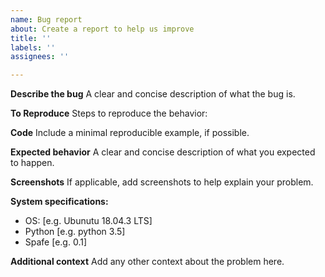 ```yaml
---
name: Bug report
about: Create a report to help us improve
title: ''
labels: ''
assignees: ''

---
```


**Describe the bug**
A clear and concise description of what the bug is.

**To Reproduce**
Steps to reproduce the behavior:

**Code**
Include a minimal reproducible example, if possible.

**Expected behavior**
A clear and concise description of what you expected to happen.

**Screenshots**
If applicable, add screenshots to help explain your problem.

**System specifications:**
 - OS: [e.g. Ubunutu 18.04.3 LTS]
 - Python [e.g. python 3.5]
 - Spafe [e.g. 0.1]

**Additional context**
Add any other context about the problem here.
